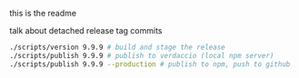 this is the readme

talk about detached release tag commits

```bash
./scripts/version 9.9.9 # build and stage the release
./scripts/publish 9.9.9 # publish to verdaccio (local npm server)
./scripts/publish 9.9.9 --production # publish to npm, push to github
```
